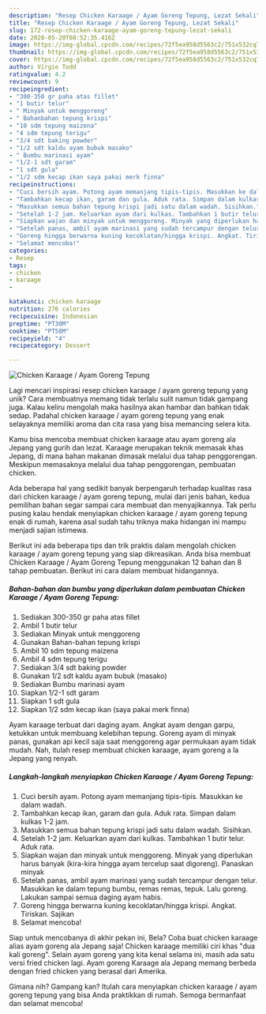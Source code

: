 ```yaml
---
description: "Resep Chicken Karaage / Ayam Goreng Tepung, Lezat Sekali"
title: "Resep Chicken Karaage / Ayam Goreng Tepung, Lezat Sekali"
slug: 172-resep-chicken-karaage-ayam-goreng-tepung-lezat-sekali
date: 2020-05-20T08:52:35.416Z
image: https://img-global.cpcdn.com/recipes/72f5ea958d5563c2/751x532cq70/chicken-karaage-ayam-goreng-tepung-foto-resep-utama.jpg
thumbnail: https://img-global.cpcdn.com/recipes/72f5ea958d5563c2/751x532cq70/chicken-karaage-ayam-goreng-tepung-foto-resep-utama.jpg
cover: https://img-global.cpcdn.com/recipes/72f5ea958d5563c2/751x532cq70/chicken-karaage-ayam-goreng-tepung-foto-resep-utama.jpg
author: Virgie Todd
ratingvalue: 4.2
reviewcount: 9
recipeingredient:
- "300-350 gr paha atas fillet"
- "1 butir telur"
- " Minyak untuk menggoreng"
- " Bahanbahan tepung krispi"
- "10 sdm tepung maizena"
- "4 sdm tepung terigu"
- "3/4 sdt baking powder"
- "1/2 sdt kaldu ayam bubuk masako"
- " Bumbu marinasi ayam"
- "1/2-1 sdt garam"
- "1 sdt gula"
- "1/2 sdm kecap ikan saya pakai merk finna"
recipeinstructions:
- "Cuci bersih ayam. Potong ayam memanjang tipis-tipis. Masukkan ke dalam wadah."
- "Tambahkan kecap ikan, garam dan gula. Aduk rata. Simpan dalam kulkas 1-2 jam."
- "Masukkan semua bahan tepung krispi jadi satu dalam wadah. Sisihkan."
- "Setelah 1-2 jam. Keluarkan ayam dari kulkas. Tambahkan 1 butir telur. Aduk rata."
- "Siapkan wajan dan minyak untuk menggoreng. Minyak yang diperlukan harus banyak (kira-kira hingga ayam tercelup saat digoreng). Panaskan minyak"
- "Setelah panas, ambil ayam marinasi yang sudah tercampur dengan telur. Masukkan ke dalam tepung bumbu, remas remas, tepuk. Lalu goreng. Lakukan sampai semua daging ayam habis."
- "Goreng hingga berwarna kuning kecoklatan/hingga krispi. Angkat. Tiriskan. Sajikan"
- "Selamat mencoba!"
categories:
- Resep
tags:
- chicken
- karaage
- 

katakunci: chicken karaage  
nutrition: 276 calories
recipecuisine: Indonesian
preptime: "PT30M"
cooktime: "PT58M"
recipeyield: "4"
recipecategory: Dessert

---
```



![Chicken Karaage / Ayam Goreng Tepung](https://img-global.cpcdn.com/recipes/72f5ea958d5563c2/751x532cq70/chicken-karaage-ayam-goreng-tepung-foto-resep-utama.jpg)

Lagi mencari inspirasi resep chicken karaage / ayam goreng tepung yang unik? Cara membuatnya memang tidak terlalu sulit namun tidak gampang juga. Kalau keliru mengolah maka hasilnya akan hambar dan bahkan tidak sedap. Padahal chicken karaage / ayam goreng tepung yang enak selayaknya memiliki aroma dan cita rasa yang bisa memancing selera kita.

Kamu bisa mencoba membuat chicken karaage atau ayam goreng ala Jepang yang gurih dan lezat. Karaage merupakan teknik memasak khas Jepang, di mana bahan makanan dimasak melalui dua tahap penggorengan. Meskipun memasaknya melalui dua tahap penggorengan, pembuatan chicken.

Ada beberapa hal yang sedikit banyak berpengaruh terhadap kualitas rasa dari chicken karaage / ayam goreng tepung, mulai dari jenis bahan, kedua pemilihan bahan segar sampai cara membuat dan menyajikannya. Tak perlu pusing kalau hendak menyiapkan chicken karaage / ayam goreng tepung enak di rumah, karena asal sudah tahu triknya maka hidangan ini mampu menjadi sajian istimewa.


Berikut ini ada beberapa tips dan trik praktis dalam mengolah chicken karaage / ayam goreng tepung yang siap dikreasikan. Anda bisa membuat Chicken Karaage / Ayam Goreng Tepung menggunakan 12 bahan dan 8 tahap pembuatan. Berikut ini cara dalam membuat hidangannya.

<!--inarticleads1-->

##### Bahan-bahan dan bumbu yang diperlukan dalam pembuatan Chicken Karaage / Ayam Goreng Tepung:

1. Sediakan 300-350 gr paha atas fillet
1. Ambil 1 butir telur
1. Sediakan  Minyak untuk menggoreng
1. Gunakan  Bahan-bahan tepung krispi
1. Ambil 10 sdm tepung maizena
1. Ambil 4 sdm tepung terigu
1. Sediakan 3/4 sdt baking powder
1. Gunakan 1/2 sdt kaldu ayam bubuk (masako)
1. Sediakan  Bumbu marinasi ayam
1. Siapkan 1/2-1 sdt garam
1. Siapkan 1 sdt gula
1. Siapkan 1/2 sdm kecap ikan (saya pakai merk finna)


Ayam karaage terbuat dari daging ayam. Angkat ayam dengan garpu, ketukkan untuk membuang kelebihan tepung. Goreng ayam di minyak panas, gunakan api kecil saja saat menggoreng agar permukaan ayam tidak mudah. Nah, itulah resep membuat chicken karaage, ayam goreng a la Jepang yang renyah. 

<!--inarticleads2-->

##### Langkah-langkah menyiapkan Chicken Karaage / Ayam Goreng Tepung:

1. Cuci bersih ayam. Potong ayam memanjang tipis-tipis. Masukkan ke dalam wadah.
1. Tambahkan kecap ikan, garam dan gula. Aduk rata. Simpan dalam kulkas 1-2 jam.
1. Masukkan semua bahan tepung krispi jadi satu dalam wadah. Sisihkan.
1. Setelah 1-2 jam. Keluarkan ayam dari kulkas. Tambahkan 1 butir telur. Aduk rata.
1. Siapkan wajan dan minyak untuk menggoreng. Minyak yang diperlukan harus banyak (kira-kira hingga ayam tercelup saat digoreng). Panaskan minyak
1. Setelah panas, ambil ayam marinasi yang sudah tercampur dengan telur. Masukkan ke dalam tepung bumbu, remas remas, tepuk. Lalu goreng. Lakukan sampai semua daging ayam habis.
1. Goreng hingga berwarna kuning kecoklatan/hingga krispi. Angkat. Tiriskan. Sajikan
1. Selamat mencoba!


Siap untuk mencobanya di akhir pekan ini, Bela? Coba buat chicken karaage alias ayam goreng ala Jepang saja! Chicken karaage memiliki ciri khas &#34;dua kali goreng&#34;. Selain ayam goreng yang kita kenal selama ini, masih ada satu versi fried chicken lagi. Ayam goreng Karaage ala Jepang memang berbeda dengan fried chicken yang berasal dari Amerika. 

Gimana nih? Gampang kan? Itulah cara menyiapkan chicken karaage / ayam goreng tepung yang bisa Anda praktikkan di rumah. Semoga bermanfaat dan selamat mencoba!
